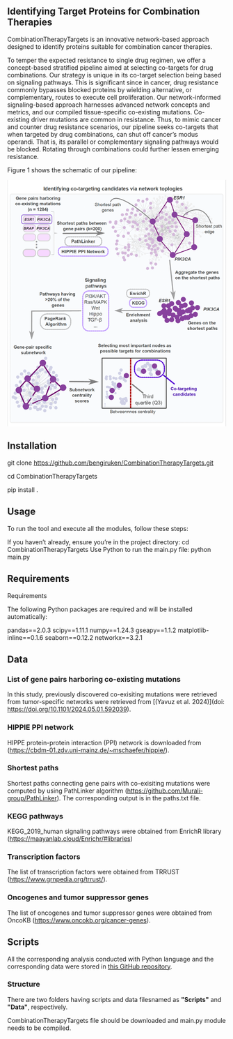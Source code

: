 ## Identifying Target Proteins for Combination Therapies 

CombinationTherapyTargets is an innovative network-based approach designed to identify proteins suitable for combination cancer therapies. 

To temper the expected resistance to single drug regimen, we offer a concept-based stratified pipeline aimed at selecting co-targets for drug combinations. Our strategy is unique in its co-target selection being based on signaling pathways. This is significant since in cancer, drug resistance commonly bypasses blocked proteins by wielding alternative, or complementary, routes to execute cell proliferation. Our network-informed signaling-based approach harnesses advanced network concepts and metrics, and our compiled tissue-specific co-existing mutations. Co-existing driver mutations are common in resistance. Thus, to mimic cancer and counter drug resistance scenarios, our pipeline seeks co-targets that when targeted by drug combinations, can shut off cancer’s modus operandi. That is, its parallel or complementary signaling pathways would be blocked. Rotating through combinations could further lessen emerging resistance. 

Figure 1 shows the schematic of our pipeline:

![Figure 1](https://github.com/bengiruken/CombinationTherapyTargets/raw/main/Figure1.png)


## Installation

git clone https://github.com/bengiruken/CombinationTherapyTargets.git

cd CombinationTherapyTargets

pip install .

## Usage
To run the tool and execute all the modules, follow these steps:

If you haven’t already, ensure you’re in the project directory:
cd CombinationTherapyTargets
Use Python to run the main.py file:
python main.py

## Requirements
Requirements

The following Python packages are required and will be installed automatically:

pandas==2.0.3
scipy==1.11.1
numpy==1.24.3
gseapy==1.1.2
matplotlib-inline==0.1.6
seaborn==0.12.2
networkx==3.2.1



## Data

### List of gene pairs harboring co-existing mutations

In this study, previously discovered co-exisiting mutations were retrieved from tumor-specific networks were retrieved from [(Yavuz et al. 2024)](doi: https://doi.org/10.1101/2024.05.01.592039). 

### HIPPIE PPI network

HIPPE protein-protein interaction (PPI) network is downloaded from (https://cbdm-01.zdv.uni-mainz.de/~mschaefer/hippie/).


### Shortest paths
Shortest paths connecting gene pairs with co-exisiting mutations were computed by using PathLinker algorithm (https://github.com/Murali-group/PathLinker). The corresponding output is in the paths.txt file.


### KEGG pathways

KEGG_2019_human signaling pathways were obtained from EnrichR library (https://maayanlab.cloud/Enrichr/#libraries)


### Transcription factors 
The list of transcription factors were obtained from TRRUST (https://www.grnpedia.org/trrust/).

### Oncogenes and tumor suppressor genes
The list of oncogenes and tumor suppressor genes were obtained from OncoKB (https://www.oncokb.org/cancer-genes).

## Scripts

All the corresponding analysis conducted with Python language and the corresponding data were stored in [this GitHub repository](https://github.com/bengiruken/CombinationTherapyTargets).

### Structure

There are two folders having scripts and data filesnamed as **"Scripts"** and **"Data"**, respectively.

CombinationTherapyTargets file should be downloaded and main.py module needs to be compiled. 


